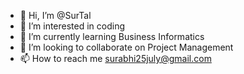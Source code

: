 - 👋 Hi, I’m @SurTal
- 👀 I’m interested in coding 
- 🌱 I’m currently learning Business Informatics 
- 💞️ I’m looking to collaborate on Project Management 
- 📫 How to reach me surabhi25july@gmail.com

<!---
SurTal/SurTal is a ✨ special ✨ repository because its `README.md` (this file) appears on your GitHub profile.
You can click the Preview link to take a look at your changes.
--->
